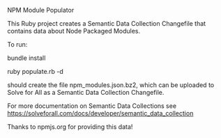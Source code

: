 NPM Module Populator

This Ruby project creates a Semantic Data Collection Changefile that contains
data about Node Packaged Modules.

To run:

  bundle install
  
  ruby populate.rb -d

should create the file npm_modules.json.bz2, which can be uploaded to
Solve for All as a Semantic Data Collection Changefile.

For more documentation on Semantic Data Collections see
https://solveforall.com/docs/developer/semantic_data_collection

Thanks to npmjs.org for providing this data!

